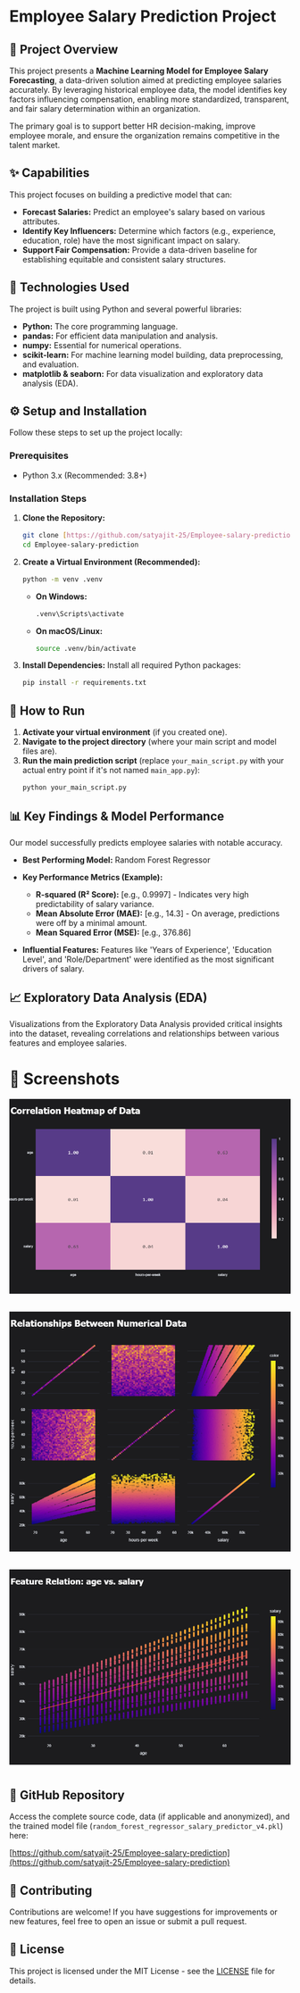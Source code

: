 # Employee Salary Prediction Project

## 🌟 Project Overview

This project presents a **Machine Learning Model for Employee Salary Forecasting**, a data-driven solution aimed at predicting employee salaries accurately. By leveraging historical employee data, the model identifies key factors influencing compensation, enabling more standardized, transparent, and fair salary determination within an organization.

The primary goal is to support better HR decision-making, improve employee morale, and ensure the organization remains competitive in the talent market.

## ✨ Capabilities

This project focuses on building a predictive model that can:

* **Forecast Salaries:** Predict an employee's salary based on various attributes.
* **Identify Key Influencers:** Determine which factors (e.g., experience, education, role) have the most significant impact on salary.
* **Support Fair Compensation:** Provide a data-driven baseline for establishing equitable and consistent salary structures.

## 🚀 Technologies Used

The project is built using Python and several powerful libraries:

* **Python:** The core programming language.
* **pandas:** For efficient data manipulation and analysis.
* **numpy:** Essential for numerical operations.
* **scikit-learn:** For machine learning model building, data preprocessing, and evaluation.
* **matplotlib & seaborn:** For data visualization and exploratory data analysis (EDA).

## ⚙️ Setup and Installation

Follow these steps to set up the project locally:

### Prerequisites

* Python 3.x (Recommended: 3.8+)

### Installation Steps

1.  **Clone the Repository:**
    ```bash
    git clone [https://github.com/satyajit-25/Employee-salary-prediction.git](https://github.com/satyajit-25/Employee-salary-prediction.git)
    cd Employee-salary-prediction
    ```
    

2.  **Create a Virtual Environment (Recommended):**
    ```bash
    python -m venv .venv
    ```
    * **On Windows:**
        ```bash
        .venv\Scripts\activate
        ```
    * **On macOS/Linux:**
        ```bash
        source .venv/bin/activate
        ```

3.  **Install Dependencies:**
    Install all required Python packages:
    ```bash
    pip install -r requirements.txt
    ```

## 🏃 How to Run

1.  **Activate your virtual environment** (if you created one).
2.  **Navigate to the project directory** (where your main script and model files are).
3.  **Run the main prediction script** (replace `your_main_script.py` with your actual entry point if it's not named `main_app.py`):
    ```bash
    python your_main_script.py
    ```
    

## 📊 Key Findings & Model Performance

Our model successfully predicts employee salaries with notable accuracy.

* **Best Performing Model:** Random Forest Regressor
* **Key Performance Metrics (Example):**
    * **R-squared (R² Score):** [e.g., 0.9997] - Indicates very high predictability of salary variance.
    * **Mean Absolute Error (MAE):** [e.g., 14.3] - On average, predictions were off by a minimal amount.
    * **Mean Squared Error (MSE):** [e.g., 376.86]

* **Influential Features:** Features like 'Years of Experience', 'Education Level', and 'Role/Department' were identified as the most significant drivers of salary.

## 📈 Exploratory Data Analysis (EDA)
Visualizations from the Exploratory Data Analysis provided critical insights into the dataset, revealing correlations and relationships between various features and employee salaries.

# 📸 Screenshots
![Correlation Heatmap of Data](https://github.com/satyajit-25/Employee-salary-prediction/blob/main/Result/newplot.png)
## 

![Relationship Between Numerical Data](https://github.com/satyajit-25/Employee-salary-prediction/blob/main/Result/newplot%20(1).png)
## 

![Feature Relation](https://github.com/satyajit-25/Employee-salary-prediction/blob/main/Result/newplot%20(2).png)
# 


## 🔗 GitHub Repository

Access the complete source code, data (if applicable and anonymized), and the trained model file (`random_forest_regressor_salary_predictor_v4.pkl`) here:

[https://github.com/satyajit-25/Employee-salary-prediction](https://github.com/satyajit-25/Employee-salary-prediction)

## 🤝 Contributing

Contributions are welcome! If you have suggestions for improvements or new features, feel free to open an issue or submit a pull request.

## 📄 License

This project is licensed under the MIT License - see the [LICENSE](LICENSE) file for details.
